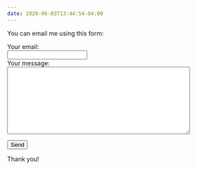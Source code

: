 ```yaml
---
date: 2020-06-03T13:44:54-04:00
---
```


You can email me using this form:


<form
  action="https://formspree.io/mpzydrlw"
  method="POST">
  <label>
    Your email:
    <br>
    <input type="text" name="_replyto">
  </label>
  <br>
  <label>
    Your message:
    <br>
    <textarea name="message" rows="10" cols="50"></textarea>
  </label>

  <!-- your other form fields go here -->

  <button type="submit">Send</button>
</form>

Thank you! 